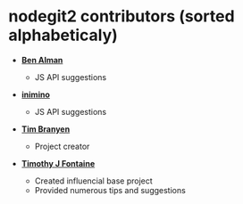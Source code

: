 nodegit2 contributors (sorted alphabeticaly)
============================================
* **[Ben Alman](https://github.com/cowboy)**

  * JS API suggestions

* **[inimino](https://github.com/inimino)**

  * JS API suggestions 

* **[Tim Branyen](https://github.com/tbranyen)**

  * Project creator

* **[Timothy J Fontaine](https://github.com/tjfontaine)**

  * Created influencial base project
  * Provided numerous tips and suggestions
